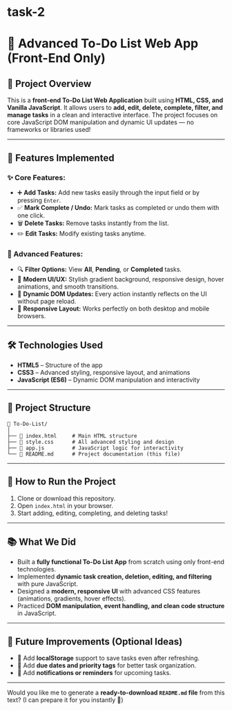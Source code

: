 # task-2

# 📝 Advanced To-Do List Web App (Front-End Only)

## 📌 Project Overview

This is a **front-end To-Do List Web Application** built using **HTML, CSS, and Vanilla JavaScript**.
It allows users to **add, edit, delete, complete, filter, and manage tasks** in a clean and interactive interface.
The project focuses on core JavaScript DOM manipulation and dynamic UI updates — no frameworks or libraries used!

---

## 🚀 Features Implemented

### ✨ Core Features:

* ➕ **Add Tasks:** Add new tasks easily through the input field or by pressing `Enter`.
* ✅ **Mark Complete / Undo:** Mark tasks as completed or undo them with one click.
* 🗑️ **Delete Tasks:** Remove tasks instantly from the list.
* ✏️ **Edit Tasks:** Modify existing tasks anytime.

### 🔎 Advanced Features:

* 🔍 **Filter Options:** View **All**, **Pending**, or **Completed** tasks.
* 🎨 **Modern UI/UX:** Stylish gradient background, responsive design, hover animations, and smooth transitions.
* 🔁 **Dynamic DOM Updates:** Every action instantly reflects on the UI without page reload.
* 📱 **Responsive Layout:** Works perfectly on both desktop and mobile browsers.

---

## 🛠️ Technologies Used

* **HTML5** – Structure of the app
* **CSS3** – Advanced styling, responsive layout, and animations
* **JavaScript (ES6)** – Dynamic DOM manipulation and interactivity

---

## 📂 Project Structure

```
📁 To-Do-List/
│
├── 📄 index.html     # Main HTML structure
├── 📄 style.css      # All advanced styling and design
├── 📄 app.js         # JavaScript logic for interactivity
└── 📄 README.md      # Project documentation (this file)
```

---

## 🧪 How to Run the Project

1. Clone or download this repository.
2. Open `index.html` in your browser.
3. Start adding, editing, completing, and deleting tasks!

---

## 📚 What We Did

* Built a **fully functional To-Do List App** from scratch using only front-end technologies.
* Implemented **dynamic task creation, deletion, editing, and filtering** with pure JavaScript.
* Designed a **modern, responsive UI** with advanced CSS features (animations, gradients, hover effects).
* Practiced **DOM manipulation, event handling, and clean code structure** in JavaScript.

---

## 🌟 Future Improvements (Optional Ideas)

* 💾 Add **localStorage** support to save tasks even after refreshing.
* 📅 Add **due dates and priority tags** for better task organization.
* 🔔 Add **notifications or reminders** for upcoming tasks.

---

Would you like me to generate a **ready-to-download `README.md` file** from this text? (I can prepare it for you instantly 📁)

